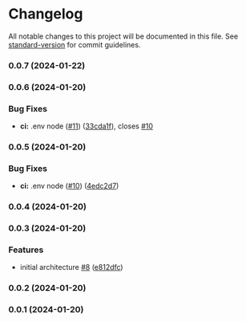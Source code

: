 # Changelog

All notable changes to this project will be documented in this file. See [standard-version](https://github.com/conventional-changelog/standard-version) for commit guidelines.

### 0.0.7 (2024-01-22)

### 0.0.6 (2024-01-20)


### Bug Fixes

* **ci:** .env node ([#11](https://github.com/habitanto-reto/auth-service/issues/11)) ([33cda1f](https://github.com/habitanto-reto/auth-service/commit/33cda1f0f0a4102f8680d0c837b9ce18ecb685b8)), closes [#10](https://github.com/habitanto-reto/auth-service/issues/10)

### 0.0.5 (2024-01-20)


### Bug Fixes

* **ci:** .env node ([#10](https://github.com/habitanto-reto/auth-service/issues/10)) ([4edc2d7](https://github.com/habitanto-reto/auth-service/commit/4edc2d76f2fa4f1d97d0aca2d7179dbb350350b3))

### 0.0.4 (2024-01-20)

### 0.0.3 (2024-01-20)


### Features

* initial architecture [#8](https://github.com/habitanto-reto/auth-service/issues/8) ([e812dfc](https://github.com/habitanto-reto/auth-service/commit/e812dfc774fbfba835f25490eea004797b9aee40))

### 0.0.2 (2024-01-20)

### 0.0.1 (2024-01-20)

